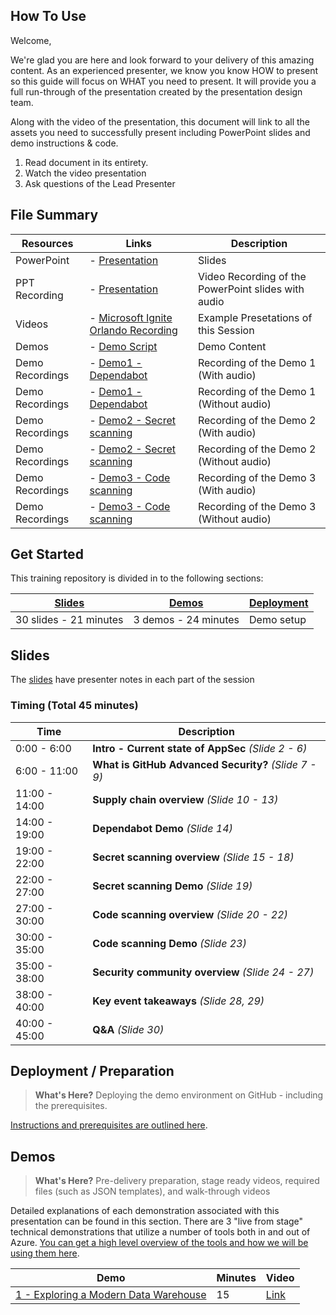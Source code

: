 
## How To Use

Welcome,

We're glad you are here and look forward to your delivery of this amazing content. As an experienced presenter, we know you know HOW to present so this guide will focus on WHAT you need to present. It will provide you a full run-through of the presentation created by the presentation design team. 

Along with the video of the presentation, this document will link to all the assets you need to successfully present including PowerPoint slides and demo instructions &
code.

1.  Read document in its entirety.
2.  Watch the video presentation
3.  Ask questions of the Lead Presenter

## File Summary

| Resources          | Links                            | Description |
|-------------------|----------------------------------|-------------------|
| PowerPoint        | - [Presentation](https://aka.ms/AArxq55) | Slides |
| PPT Recording     | - [Presentation](https://globaleventcdn.blob.core.windows.net/assets/data/data10/DATA10.mp4) | Video Recording of the PowerPoint slides with audio |
| Videos            | - [Microsoft Ignite Orlando Recording](https://myignite.techcommunity.microsoft.com/sessions/84354) | Example Presetations of this Session |
| Demos             | - [Demo Script](https://aka.ms/AArxxtu) | Demo Content | 
| Demo Recordings           | - [Demo1 - Dependabot](https://globaleventcdn.blob.core.windows.net/assets/data/data10/Data10_Prerequisites-NoAudio.mp4) | Recording of the Demo 1 (With audio) | 
| Demo Recordings           | - [Demo1 - Dependabot](https://globaleventcdn.blob.core.windows.net/assets/data/data10/Data10_Prerequisites-NoAudio.mp4) | Recording of the Demo 1 (Without audio) | 
| Demo Recordings           | - [Demo2 - Secret scanning](https://globaleventcdn.blob.core.windows.net/assets/data/data10/Data10_Prerequisites-NoAudio.mp4) | Recording of the Demo 2 (With audio) | 
| Demo Recordings           | - [Demo2 - Secret scanning](https://globaleventcdn.blob.core.windows.net/assets/data/data10/Data10_Prerequisites-NoAudio.mp4) | Recording of the Demo 2 (Without audio) |  
| Demo Recordings           | - [Demo3 - Code scanning](https://globaleventcdn.blob.core.windows.net/assets/data/data10/Data10_Prerequisites-NoAudio.mp4) | Recording of the Demo 3 (With audio) | 
| Demo Recordings           | - [Demo3 - Code scanning](https://globaleventcdn.blob.core.windows.net/assets/data/data10/Data10_Prerequisites-NoAudio.mp4) | Recording of the Demo 3 (Without audio) |  


## Get Started

This training repository is divided in to the following sections:

| [Slides](#slides) | [Demos](demos/README.md) | [Deployment](deployment/README.md) | 
|-------------------|---------------------------|--------------------------------------
| 30 slides - 21 minutes| 3 demos - 24 minutes | Demo setup

## Slides

The [slides](https://aka.ms/AArxq55) have presenter notes in each part of the session

### Timing (Total 45 minutes)

| Time        | Description 
--------------|-------------
0:00 - 6:00   | **Intro - Current state of AppSec** *(Slide 2 - 6)*
6:00 - 11:00  | **What is GitHub Advanced Security?** *(Slide 7 - 9)*
11:00 - 14:00 | **Supply chain overview** *(Slide 10 - 13)*
14:00 - 19:00 | **Dependabot Demo** *(Slide 14)*
19:00 - 22:00 | **Secret scanning overview** *(Slide 15 - 18)*
22:00 - 27:00 | **Secret scanning Demo** *(Slide 19)*
27:00 - 30:00 | **Code scanning overview** *(Slide 20 - 22)*
30:00 - 35:00 | **Code scanning Demo** *(Slide 23)*
35:00 - 38:00 | **Security community overview** *(Slide 24 - 27)*
38:00 - 40:00 | **Key event takeaways** *(Slide 28, 29)*
40:00 - 45:00 | **Q&A** *(Slide 30)*

## Deployment / Preparation

>**What's Here?** Deploying the demo environment on GitHub - including the prerequisites.

[Instructions and prerequisites are outlined here](deployment/README.md). 


## Demos

> **What's Here?** Pre-delivery preparation, stage ready videos, required files (such as JSON templates), and walk-through videos

Detailed explanations of each demonstration associated with this presentation can be found in this section. There are 3 "live from stage" technical demonstrations that utilize a number of tools both in and out of Azure. [You can get a high level overview of the tools and how we will be using them here](demos/README.md).

| Demo 	                                                                                               | Minutes | Video |
-------------------------------------------------------------------------------------------------------|---------|----------------- | 
|  [1 - Exploring a Modern Data Warehouse](demos/README.md#demo-1---exploring-a-modern-data-warehouse) | 15       | [Link](https://globaleventcdn.blob.core.windows.net/assets/data/data10/Data10-Demo-NoAudio.mp4) |

